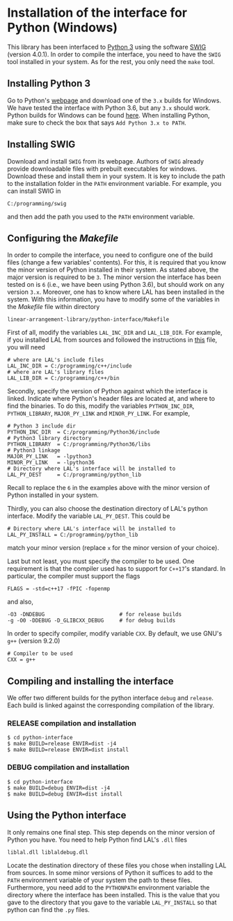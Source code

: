 # Installation of the interface for Python (Windows)

This library has been interfaced to [Python 3](https://www.python.org/) using the software [SWIG](http://www.swig.org/) (version 4.0.1). In order to compile the interface, you need to have the `SWIG` tool installed in your system. As for the rest, you only need the `make` tool.

## Installing Python 3

Go to Python's [webpage](https://www.python.org/) and download one of the `3.x` builds for Windows. We have tested the interface with Python 3.6, but any `3.x` should work. Python builds for Windows can be found [here](https://www.python.org/downloads/windows/). When installing Python, make sure to check the box that says `Add Python 3.x to PATH`.

## Installing SWIG

Download and install `SWIG` from its webpage. Authors of `SWIG` already provide downloadable files with prebuilt executables for windows. Download these and install them in your system. It is key to include the path to the installation folder in the `PATH` environment variable. For example, you can install SWIG in

	C:/programming/swig

and then add the path you used to the `PATH` environment variable.

## Configuring the _Makefile_

In order to compile the interface, you need to configure one of the build files (change a few variables' contents). For this, it is required that you know the minor version of Python installed in their system. As stated above, the major version is required to be `3`. The minor version the interface has been tested on is `6` (i.e., we have been using Python 3.6), but should work on any version `3.x`. Moreover, one has to know where LAL has been installed in the system. With this information, you have to modify some of the variables in the _Makefile_ file within directory
	
	linear-arrangement-library/python-interface/Makefile

First of all, modify the variables `LAL_INC_DIR` and `LAL_LIB_DIR`. For example, if you installed LAL from sources and followed the instructions in [this](https://github.com/lluisalemanypuig/linear-arrangement-library/blob/master/instructions/compilation-library-windows.md) file, you will need

	# where are LAL's include files
	LAL_INC_DIR = C:/programming/c++/include
	# where are LAL's library files
	LAL_LIB_DIR = C:/programming/c++/bin

Secondly, specify the version of Python against which the interface is linked. Indicate where Python's header files are located at, and where to find the binaries. To do this, modify the variables `PYTHON_INC_DIR`, `PYTHON_LIBRARY`, `MAJOR_PY_LINK` and `MINOR_PY_LINK`. For example, 

	# Python 3 include dir
	PYTHON_INC_DIR  = C:/programming/Python36/include
	# Python3 library directory
	PYTHON_LIBRARY  = C:/programming/Python36/libs
	# Python3 linkage
	MAJOR_PY_LINK   = -lpython3
	MINOR_PY_LINK   = -lpython36
	# Directory where LAL's interface will be installed to
	LAL_PY_DEST     = C:/programming/python_lib

Recall to replace the `6` in the examples above with the minor version of Python installed in your system.

Thirdly, you can also choose the destination directory of LAL's python interface. Modify the variable `LAL_PY_DEST`. This could be

	# Directory where LAL's interface will be installed to
	LAL_PY_INSTALL = C:/programming/python_lib

match your minor version (replace `x` for the minor version of your choice).

Last but not least, you must specify the compiler to be used. One requirement is that the compiler used has to support for `C++17`'s standard. In particular, the compiler must support the flags

	FLAGS = -std=c++17 -fPIC -fopenmp

and also,

	-O3 -DNDEBUG                        # for release builds
	-g -O0 -DDEBUG -D_GLIBCXX_DEBUG     # for debug builds

In order to specify compiler, modify variable `CXX`. By default, we use GNU's `g++` (version 9.2.0)

	# Compiler to be used
	CXX = g++

## Compiling and installing the interface

We offer two different builds for the python interface `debug` and `release`. Each build is linked against the corresponding compilation of the library.

### RELEASE compilation and installation

	$ cd python-interface
	$ make BUILD=release ENVIR=dist -j4
	$ make BUILD=release ENVIR=dist install

### DEBUG compilation and installation

	$ cd python-interface
	$ make BUILD=debug ENVIR=dist -j4
	$ make BUILD=debug ENVIR=dist install

## Using the Python interface

It only remains one final step. This step depends on the minor version of Python you have. You need to help Python find LAL's `.dll` files

	liblal.dll liblaldebug.dll

Locate the destination directory of these files you chose when installing LAL from sources. In some minor versions of Python it suffices to add to the `PATH` environment variable of your system the path to these files. Furthermore, you need add to the `PYTHONPATH` environment variable the directory where the interface has been installed. This is the value that you gave to the directory that you gave to the variable `LAL_PY_INSTALL` so that python can find the `.py` files.
